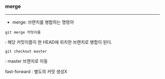 ### merge

---



- merge: 브랜치를 병합하는 명령어

```
git merge 커밋이름
```

: 해당 커밋이름이 현 HEAD에 위치한 브랜치로 병합이 된다.

```
git checkout master
```

: master 브랜치로 이동



fast-forward : 별도의 커밋 생성X 